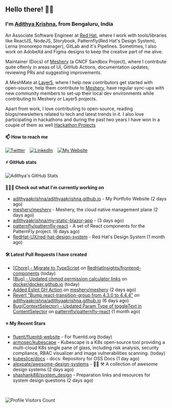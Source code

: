 ## Hello there! 👋🏻
  
### I'm [Adithya Krishna](https://adithyaakrishna.github.io/), from <b>Bengaluru, India</b></br>

An Associate Software Engineer at [Red Hat](https://www.redhat.com), where I work with tools/libraries like ReactJS, NodeJS, Storybook, Patternfly(Red Hat's Design System), Lerna (monorepo manager), GitLab and it's Pipelines. Sometimes, I also work on AdobeXd and Figma designs to keep the creative part of me alive.

Maintainer (Docs) of [Meshery](https://github.com/meshery) (a CNCF Sandbox Project), where I contribute quite oftenly in areas of UI, GitHub Actions, documentation updates, reviewing PRs and suggesting improvements.

A MeshMate at [Layer5](https://layer5.io), where I help new contributors get started with open-source, help them contribute to [Meshery](https://github.com/meshery), have regular sync-ups with new community members to set-up their local dev environments while contributing to Meshery or Layer5 projects.

Apart from work, I love contributing to open-source, reading blogs/newsletters related to tech and latest trends in it. I also love participating in hackathons and during the past two years I have won in a couple of them as well [Hackathon Projects](http://bit.ly/adikris-hackathons)

#### 📫 How to reach me

[![Twitter](https://img.shields.io/badge/-@adii_kris-%231DA1F2?style=for-the-badge&logo=twitter&logoColor=ffffff)](https://twitter.com/adii_kris) &ensp;
[![LinkedIn](https://img.shields.io/badge/-Adithya%20Krishna-%230A67C3?style=for-the-badge&logo=linkedin&logoColor=ffffff)](https://www.linkedin.com/in/adiiikris/) &ensp;
[![My Website](https://img.shields.io/badge/-My%20Website-%230A67C3?style=for-the-badge)](https://adithyaakrishna.github.io/)

#### ⚡️ GitHub stats

![Adithya's GitHub Stats](https://github-readme-stats.vercel.app/api?username=adithyaakrishna&show_icons=true&hide_border=true&title_color=fff&icon_color=79ff97&text_color=9f9f9f&bg_color=151515)



#### 🧑🏻‍💻 Check out what I'm currently working on

- [adithyaakrishna/adithyaakrishna.github.io](https://github.com/adithyaakrishna/adithyaakrishna.github.io) - My Portfolio Website (2 days ago)
- [meshery/meshery](https://github.com/meshery/meshery) - Meshery, the cloud native management plane (2 days ago)
- [adithyaakrishna/my-static-blazor-app](https://github.com/adithyaakrishna/my-static-blazor-app) -  (3 days ago)
- [patternfly/patternfly-react](https://github.com/patternfly/patternfly-react) - A set of React components for the PatternFly project.  (6 days ago)
- [RedHat-UX/red-hat-design-system](https://github.com/RedHat-UX/red-hat-design-system) - Red Hat&#39;s Design System (1 month ago)

#### 🛠 Latest Pull Requests I have created

- [[Chore] - Migrate to TypeScript](https://github.com/RedHatInsights/frontend-components/pull/1595) on [RedHatInsights/frontend-components](https://github.com/RedHatInsights/frontend-components) (today)
- [[Bug] - Updated chmod permission calculator links](https://github.com/docker/docker.github.io/pull/15337) on [docker/docker.github.io](https://github.com/docker/docker.github.io) (today)
- [Added Eslint GH Action](https://github.com/meshery/meshery/pull/5986) on [meshery/meshery](https://github.com/meshery/meshery) (2 days ago)
- [Revert &#34;Bump react-transition-group from 4.3.0 to 4.4.4&#34;](https://github.com/adithyaakrishna/adithyaakrishna.github.io/pull/96) on [adithyaakrishna/adithyaakrishna.github.io](https://github.com/adithyaakrishna/adithyaakrishna.github.io) (6 days ago)
- [Bug(ContextSelector) - Updated Param Type of toggleText in ContentSelector](https://github.com/patternfly/patternfly-react/pull/7651) on [patternfly/patternfly-react](https://github.com/patternfly/patternfly-react) (1 month ago)

#### ⭐ My Recent Stars

- [fluent/fluentd-website](https://github.com/fluent/fluentd-website) - For fluentd.org (today)
- [armosec/kubescape](https://github.com/armosec/kubescape) - Kubescape is a K8s open-source tool providing a multi-cloud K8s single pane of glass, including risk analysis, security compliance, RBAC visualizer and image vulnerabilities scanning.  (today)
- [kubeslice/docs](https://github.com/kubeslice/docs) - docs: Repository for OSS Docs (1 day ago)
- [alexpate/awesome-design-systems](https://github.com/alexpate/awesome-design-systems) - 💅🏻 ⚒ A collection of awesome design systems (2 days ago)
- [shashank88/system_design](https://github.com/shashank88/system_design) - Preparation links and resources for system design questions (2 days ago)

<br> 

![Profile Visitors Count](https://profile-counter.glitch.me/adithyaakrishna/count.svg)